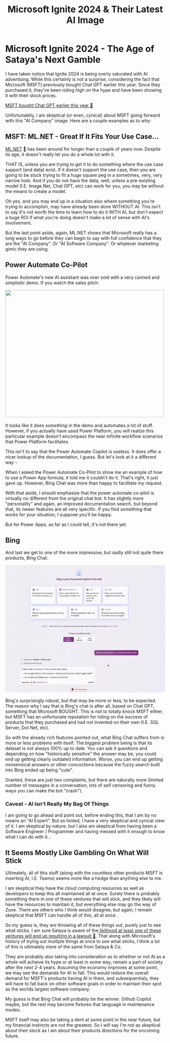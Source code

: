 ﻿---
tags: blog, thoughts, Microsoft
title: Microsoft Ignite 2024 & Their Latest AI Image
published: 11/04/2023 21:00:00
quicklink: Ignite2024Ai
---

# Microsoft Ignite 2024 - The Age of Sataya's Next Gamble

I have taken notice that Ignite 2024 is being overly saturated with AI advertising. While this certainly is not a surprise, considering the 
fact that Microsoft (MSFT) previously bought Chat GPT earlier this year. Since they purchased it, they've been riding high on
the hype and have been showing it with their stock prices.

[MSFT bought Chat GPT earlier this year 🔗](https://www.technocracy.news/microsoft-invests-10-billion-in-chatgpt-maker-openai/) 

Unfortunately, I am skeptical (or even, cynical) about MSFT going forward with this "AI Company" image. Here are a couple examples as to why:

## MSFT: ML.NET - Great If It Fits Your Use Case...

 [ML.NET](https://learn.microsoft.com/en-us/dotnet/machine-learning/how-does-mldotnet-work) 🔗 has been around for longer than a couple of years now. Despite its age, it doesn't really let you do a whole lot with it. 

THAT IS, unless you are trying to get it to do something where the use case support (and data) exist. 
If it doesn't support the use case, then you are going to be stuck trying to fit a huge square peg in a sometimes, very, very narrow hole. And if you do not have the data,
well, unless a pre-existing model (I.E. Image.Net, Chat GPT, etc) can work for you, you may be without the means to create a model.

Oh yes, and you may end up in a situation also where something you're trying to accomplish, may have already been done WITHOUT AI. 
This isn't to say it's not worth the time to learn how to do it WITH AI, but don't expect a huge ROI if what you're doing doesn't make a lot of sense with AI's involvement. 

But the last point aside, again, ML.NET shows that Microsoft really has a long ways to go before they can begin to say with full confidence
that they are the "AI Company". Or "AI Software Company". Or whatever marketing gimic they are using.

## Power Automate Co-Pilot

Power Automate's new AI assistant was over sold with a very canned and simplistic demo. If you watch the sales pitch: 

<img src="https://msflowblogscdn.azureedge.net/wp-content/uploads/2023/03/PAD_GPTaction.gif" height="400" width="500">

It looks like it does _something_ in the demo and automates a lot of stuff. However, if you actually have used Power Platform, 
you will realize this particular example doesn't encompass the near infinite workflow scenarios that Power Platform facilitates.

This isn't to say that the Power Automate Copilot is useless. It does offer a nicer lookup of the documentation, I guess. But let's look
at it a different way - 

When I asked the Power Automate Co-Pilot to show me an example of how to use a Power App formula, it told me it couldn't do it. 
That's right, it just gave up. However, Bing Chat was more than happy to facilitate my request.

With that aside, I should emphasize that the power automate co-pilot is virtually no different from the original chat bot. 
It has slightly more "personality" and again, an improved documentation search, but beyond that, its newer features are 
all very specific. If you find something that works for your situation, I suppose you'll be happy. 

But for Power Apps, as far as I could tell, it's not there yet.

## Bing

And last we get to one of the more impressive, but sadly still not quite there products, Bing Chat. 

<a href="/Posts/Images/BingChat.png"><img src="/Posts/Images/BingChat.png" height="400" width="540"></a>

Bing's surprisingly robust, but that may be more or less, to be expected. The reason why I say that is Bing's chat is after all,
based on Chat GPT, something that Microsoft BOUGHT. This is not to totally knock MSFT either, but MSFT has an unfortunate reputation
for riding on the success of products that they purchased and had not invented on their own (I.E. SQL Server, Dot Net, etc).

So with the already rich features pointed out, what Bing Chat suffers from is more or less problems with itself. The biggest
problem being is that its dataset is not always 100% up to date. You can ask it questions and depending on how "historically sensitive"
the answer may be, you could end up getting clearly outdated information. Worse, you can end up getting nonsensical answers or other
concoctions because the fuzzy search built into Bing ended up being "cute".

Granted, these are just two complaints, but there are naturally more (limited number of messages in a conversation, lots of self censoring and funny ways you can make the bot "crash").


### Caveat - AI Isn't Really My Bag Of Things

I am going to go ahead and point out, before ending this, that I am by no means an "AI Expert". But as hinted, I have a very skeptical and cynical view of it. I am skeptical by nature, but I also am skeptical from having been a Software Engineer / Programmer and having messed with it enough to know what I can do with it...


## It Seems Mostly Like Gambling On What Will Stick

Ultimately, all of this stuff (along with the countless other products MSFT is inserting AI, I.E. Teams) seems more like a hedge than anything else to me.

I am skeptical they have the cloud computing resources as well as developers to keep this all maintained all at once. 
Surely there is probably something there in one of these ventures that will stick, and they likely will have the resources to maintain it, 
but everything else may go the way of Zune. There are others who I think would disagree, but again, I remain skeptical that MSFT can handle all of this, all at once.

So my guess is, they are throwing all of these things out, purely just to see what sticks. I am sure Sataya is aware of the[ liklihood at least one of these ventures will end up resulting in a lawsuit 🔗](https://www.theregister.com/2023/05/12/github_microsoft_openai_copilot/). That along with Microsoft's history of trying out mulitple things at once to see what sticks, I think a lot of this is ultimately more of the same from Sataya & Co.

They are probably also taking into consideration as to whether or not AI as a whole will acheive its hype or at least in some way, remain a part of society after the next 2-4 years. Assuming the economy improves at some point, we may see the demands for AI to fall. This would reduce the overall demand for MSFT's products having AI in them, and subsequentialy, they will have to fall back on other software goals in order to maintain their spot as the worlds largest software company.

My guess is that Bing Chat will probably be the winner. Github Copilot maybe, but the rest may become fixtures that language in maintenance modes.

MSFT itself may also be taking a dent at some point in the near future, but my financial instincts are not the greatest. So I will say I'm not as skeptical about their stock as I am about their products directions for the oncoming future.







